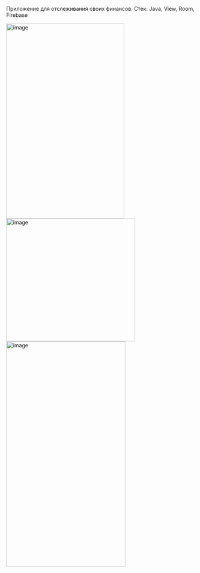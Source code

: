 Приложение для отслеживания своих финансов.
Стек: Java, View, Room, Firebase








<img width="314" height="518" alt="image" src="https://github.com/user-attachments/assets/d975ec50-9aad-4869-a097-cc658203154a" />


<img width="343" height="327" alt="image" src="https://github.com/user-attachments/assets/ae9cd0c9-7c5a-4840-bedf-f65eb3760baa" />



<img width="317" height="599" alt="image" src="https://github.com/user-attachments/assets/4d8e5d30-3c89-446e-92c8-724782cadad0" />


